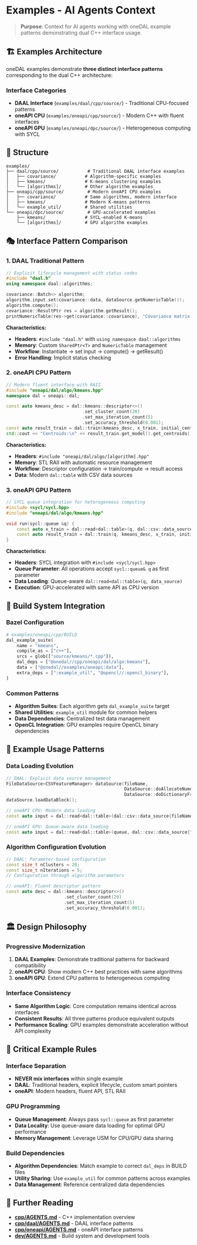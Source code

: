 
# Examples - AI Agents Context

> **Purpose**: Context for AI agents working with oneDAL example patterns demonstrating dual C++ interface usage.

## 🏗️ Examples Architecture

oneDAL examples demonstrate **three distinct interface patterns** corresponding to the dual C++ architecture:

### Interface Categories
- **DAAL Interface** (`examples/daal/cpp/source/`) - Traditional CPU-focused patterns
- **oneAPI CPU** (`examples/oneapi/cpp/source/`) - Modern C++ with fluent interfaces  
- **oneAPI GPU** (`examples/oneapi/dpc/source/`) - Heterogeneous computing with SYCL

## 📁 Structure
```
examples/
├── daal/cpp/source/           # Traditional DAAL interface examples
│   ├── covariance/           # Algorithm-specific examples
│   ├── kmeans/               # K-means clustering examples
│   └── [algorithms]/         # Other algorithm examples
├── oneapi/cpp/source/         # Modern oneAPI CPU examples
│   ├── covariance/           # Same algorithms, modern interface
│   ├── kmeans/               # Modern K-means patterns
│   └── example_util/         # Shared utilities
└── oneapi/dpc/source/         # GPU-accelerated examples
    ├── kmeans/               # SYCL-enabled K-means
    └── [algorithms]/         # GPU algorithm examples
```

## 🎭 Interface Pattern Comparison

### 1. DAAL Traditional Pattern
```cpp
// Explicit lifecycle management with status codes
#include "daal.h"
using namespace daal::algorithms;

covariance::Batch<> algorithm;
algorithm.input.set(covariance::data, dataSource.getNumericTable());
algorithm.compute();
covariance::ResultPtr res = algorithm.getResult();
printNumericTable(res->get(covariance::covariance), "Covariance matrix:");
```

**Characteristics:**
- **Headers**: `#include "daal.h"` with `using namespace daal::algorithms`
- **Memory**: Custom `SharedPtr<T>` and `NumericTable` management
- **Workflow**: Instantiate → set input → compute() → getResult()
- **Error Handling**: Implicit status checking

### 2. oneAPI CPU Pattern
```cpp
// Modern fluent interface with RAII
#include "oneapi/dal/algo/kmeans.hpp"
namespace dal = oneapi::dal;

const auto kmeans_desc = dal::kmeans::descriptor<>()
                             .set_cluster_count(20)
                             .set_max_iteration_count(5)
                             .set_accuracy_threshold(0.001);
const auto result_train = dal::train(kmeans_desc, x_train, initial_centroids);
std::cout << "Centroids:\n" << result_train.get_model().get_centroids() << std::endl;
```

**Characteristics:**
- **Headers**: `#include "oneapi/dal/algo/[algorithm].hpp"`
- **Memory**: STL RAII with automatic resource management
- **Workflow**: Descriptor configuration → train/compute → result access
- **Data**: Modern `dal::table` with CSV data sources

### 3. oneAPI GPU Pattern
```cpp
// SYCL queue integration for heterogeneous computing
#include <sycl/sycl.hpp>
#include "oneapi/dal/algo/kmeans.hpp"

void run(sycl::queue &q) {
    const auto x_train = dal::read<dal::table>(q, dal::csv::data_source{...});
    const auto result_train = dal::train(q, kmeans_desc, x_train, initial_centroids);
}
```

**Characteristics:**
- **Headers**: SYCL integration with `#include <sycl/sycl.hpp>`
- **Queue Parameter**: All operations accept `sycl::queue& q` as first parameter
- **Data Loading**: Queue-aware `dal::read<dal::table>(q, data_source)`
- **Execution**: GPU-accelerated with same API as CPU version

## 🔧 Build System Integration

### Bazel Configuration
```python
# examples/oneapi/cpp/BUILD
dal_example_suite(
    name = "kmeans",
    compile_as = ["c++"],
    srcs = glob(["source/kmeans/*.cpp"]),
    dal_deps = ["@onedal//cpp/oneapi/dal/algo:kmeans"],
    data = ["@onedal//examples/oneapi:data"],
    extra_deps = [":example_util", "@opencl//:opencl_binary"],
)
```

### Common Patterns
- **Algorithm Suites**: Each algorithm gets `dal_example_suite` target
- **Shared Utilities**: `example_util` module for common helpers
- **Data Dependencies**: Centralized test data management
- **OpenCL Integration**: GPU examples require OpenCL binary dependencies

## 🎯 Example Usage Patterns

### Data Loading Evolution
```cpp
// DAAL: Explicit data source management
FileDataSource<CSVFeatureManager> dataSource(fileName, 
                                             DataSource::doAllocateNumericTable,
                                             DataSource::doDictionaryFromContext);
dataSource.loadDataBlock();

// oneAPI CPU: Modern data loading
const auto input = dal::read<dal::table>(dal::csv::data_source{fileName});

// oneAPI GPU: Queue-aware data loading  
const auto input = dal::read<dal::table>(queue, dal::csv::data_source{fileName});
```

### Algorithm Configuration Evolution
```cpp
// DAAL: Parameter-based configuration
const size_t nClusters = 20;
const size_t nIterations = 5;
// Configuration through algorithm parameters

// oneAPI: Fluent descriptor pattern
const auto desc = dal::kmeans::descriptor<>()
                      .set_cluster_count(20)
                      .set_max_iteration_count(5)
                      .set_accuracy_threshold(0.001);
```

## 🏛️ Design Philosophy

### Progressive Modernization
1. **DAAL Examples**: Demonstrate traditional patterns for backward compatibility
2. **oneAPI CPU**: Show modern C++ best practices with same algorithms  
3. **oneAPI GPU**: Extend CPU patterns to heterogeneous computing

### Interface Consistency
- **Same Algorithm Logic**: Core computation remains identical across interfaces
- **Consistent Results**: All three patterns produce equivalent outputs
- **Performance Scaling**: GPU examples demonstrate acceleration without API complexity

## 🎯 Critical Example Rules

### Interface Separation
- **NEVER mix interfaces** within single example
- **DAAL**: Traditional headers, explicit lifecycle, custom smart pointers
- **oneAPI**: Modern headers, fluent API, STL RAII

### GPU Programming  
- **Queue Management**: Always pass `sycl::queue` as first parameter
- **Data Locality**: Use queue-aware data loading for optimal GPU performance
- **Memory Management**: Leverage USM for CPU/GPU data sharing

### Build Dependencies
- **Algorithm Dependencies**: Match example to correct `dal_deps` in BUILD files
- **Utility Sharing**: Use `example_util` for common patterns across examples
- **Data Management**: Reference centralized data dependencies

## 📖 Further Reading
- **[cpp/AGENTS.md](../cpp/AGENTS.md)** - C++ implementation overview
- **[cpp/daal/AGENTS.md](../cpp/daal/AGENTS.md)** - DAAL interface patterns
- **[cpp/oneapi/AGENTS.md](../cpp/oneapi/AGENTS.md)** - oneAPI interface patterns
- **[dev/AGENTS.md](../dev/AGENTS.md)** - Build system and development tools
